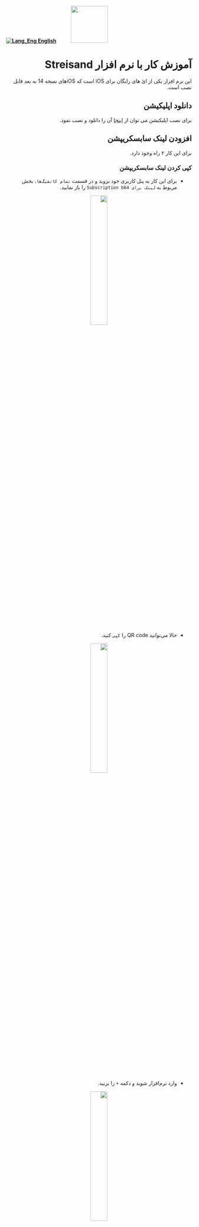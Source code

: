 [**![Lang_Eng](https://user-images.githubusercontent.com/125398461/229074810-599bd7f9-0bc1-44a9-b76e-90bf7e182314.png) English**](https://github.com/hiddify/hiddify-config/wiki/Tutorial-for-Streisand)&nbsp;&nbsp;&nbsp;&nbsp;&nbsp;&nbsp;&nbsp;&nbsp;&nbsp;&nbsp;<a href="https://github.com/hiddify/hiddify-config/wiki/%D9%87%D9%85%D9%87-%D8%A2%D9%85%D9%88%D8%B2%D8%B4%E2%80%8C%D9%87%D8%A7-%D9%88-%D9%88%DB%8C%D8%AF%D8%A6%D9%88%D9%87%D8%A7"><img width="100" src="https://github.com/hiddify/hiddify-config/assets/125398461/3704cd84-eee6-4c45-abe7-3c02936bbebb" /></a>

<div dir="rtl" markdown="1">


# آموزش کار با نرم افزار Streisand
این نرم افزار یکی از ائ های رایگان برای iOS است که iOSهای نسخه 14 به بعد قابل نصب است.

## دانلود اپلیکیشن
برای نصب اپلیکیشن می توان از [اینجا](https://apps.apple.com/us/app/streisand/id6450534064) آن را دانلود و نصب نمود.

## افزودن لینک سابسکریپشن
برای این کار ۲ راه وجود دارد.

### کپی کردن لینک سابسکریپشن

* برای این کار به پنل کاربری خود بروید و در قسمت `تمام کانفیگ‌ها`، بخش مربوط به `لینک برای Subscription b64` را باز نمایید.

<div align=center>

<img width=30% src="https://github.com/hiddify/hiddify-config/assets/125398461/5fb09864-81c6-4665-b75c-01988fb7fa81" />

</div>


* حالا می‌توانید QR code را `کپی` کنید.


<div align=center>

<img width=30% src="https://github.com/hiddify/hiddify-config/assets/125398461/b8a76e41-4db4-45ac-be27-856f6ec9182e" />

</div>

* وارد نرم‌افزار شوید و دکمه `+` را بزنید.


<div align=center>

<img width=30% src="https://github.com/hiddify/hiddify-config/assets/125398461/78fe4b65-d7f7-4d16-b185-82f8dd67a135" />

</div>

* سپس سابسکریپشن به نرم‌افزار اضافه می‌گردد و کانفیگ‌ها لود می‌شوند.

### اسکن کردن لینک سابسکریپشن

* می‌توان به جای کپی لینک سابسکریپشن، QR code را اسکن نمود.

<div align=center>

<img width=30% src="https://github.com/hiddify/hiddify-config/assets/125398461/b8a76e41-4db4-45ac-be27-856f6ec9182e" />

</div>







